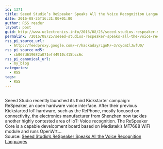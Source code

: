 ```yaml
---
id: 1371
title: Seeed Studio’s ReSpeaker Speaks All the Voice Recognition Languages
date: 2016-08-25T16:31:00+01:00
author: RSS reader
layout: post
guid: http://www.uelectronics.info/2016/08/25/seeed-studios-respeaker-speaks-all-the-voice-recognition-languages/
permalink: /2016/08/25/seeed-studios-respeaker-speaks-all-the-voice-recognition-languages/
rss_pi_source_url:
  - http://feedproxy.google.com/~r/hackaday/LgoM/~3/cycmIlJwfU0/
rss_pi_source_md5:
  - cb067d619682a071ef44910c415bcc6c
rss_pi_canonical_url:
  - my_blog
categories:
  - RSS
tags:
  - RSS
---
```

&#013;  
Seeed Studio recently launched its third Kickstarter campaign: ReSpeaker, an open hardware voice interface. After their previous Kickstarted IoT hardware, such as the RePhone, mostly focused on connectivity, the electronics manufacturer from Shenzhen now tackles another highly contested area of IoT: Voice recognition. The ReSpeaker Core is a capable development board based on Mediatek’s MT7688 WiFi module and runs OpenWrt.…&#013;  
Source: <a href="http://feedproxy.google.com/~r/hackaday/LgoM/~3/cycmIlJwfU0/" target="_blank">Seeed Studio’s ReSpeaker Speaks All the Voice Recognition Languages</a>